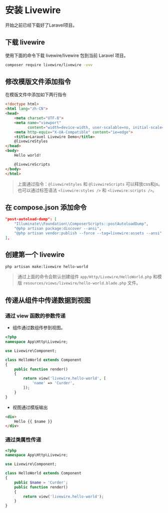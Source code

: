 # 安装 Livewire

开始之前已经下载好了Laravel项目。

## 下载 livewire
使用下面的命令下载 livewire/livewire 包到当前 Laravel 项目。

```bash
composer require livewire/livewire -vvv
```

## 修改模版文件添加指令

在模版文件中添加如下两行指令

```html {10, 15}
<!doctype html>
<html lang="zh-CN">
<head>
    <meta charset="UTF-8">
    <meta name="viewport"
          content="width=device-width, user-scalable=no, initial-scale=1.0, maximum-scale=1.0, minimum-scale=1.0">
    <meta http-equiv="X-UA-Compatible" content="ie=edge">
    <title>Laravel Livewire Demo</title>
    @livewireStyles
</head>
<body>
    Hello world!

    @livewireScripts
</body>
</html>
```

> 上面通过指令：`@livewireStyles` 和 `@livewireScripts` 可以释放css和js。也可以通过标签语法 `<livewire:styles />` 和 `<livewire:scripts />`。

## 在 compose.json 添加命令

```json {4}
"post-autoload-dump": [
    "Illuminate\\Foundation\\ComposerScripts::postAutoloadDump",
    "@php artisan package:discover --ansi",
    "@php artisan vendor:publish --force --tag=livewire:assets --ansi"
],
```

## 创建第一个 livewire

```bash
php artisan make:livewire hello-world
```

> 通过上面的命令会默认创建组件 `app/Http/Livewire/HelloWorld.php` 和模版 `resources/views/livewire/hello-world.blade.php` 文件。

## 传递从组件中传递数据到视图

### 通过 view 函数的参数传递

- 组件通过数组传参到视图。

```php {11}
<?php
namespace App\Http\Livewire;

use Livewire\Component;

class HelloWorld extends Component
{
    public function render()
    {
        return view('livewire.hello-world', [
            'name' => 'Curder',
        ]);
    }
}
```

- 视图通过模版输出

```html {2}
<div>
    Hello {{ $name }}
</div>
```

### 通过类属性传递

```php {8}
<?php
namespace App\Http\Livewire;

use Livewire\Component;

class HelloWorld extends Component
{
    public $name = 'Curder';
    public function render()
    {
        return view('livewire.hello-world');
    }
}
```

